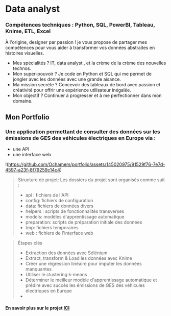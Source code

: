 # Data analyst
### Compétences techniques : Python, SQL, PowerBI, Tableau, Knime, ETL, Excel
À l'origine, designer par passion ! je vous propose de partager mes compétences pour vous aider à transformer vos données abstraites en histoires visuelles.
- Mes spécialités ? IT, data analyst , et la crème de la crème des nouvelles technos.
- Mon super-pouvoir ? Je code en Python et SQL qui me permet de jongler avec les données avec une grande aisance.
- Ma mission secrète ? Concevoir des tableaux de bord avec passion et créativité pour offrir une expérience utilisateur inégalée.
- Mon objectif ? Continuer à progresser et à me perfectionner dans mon domaine.
  
## Mon Portfolio
### Une application permettant de consulter des données sur les émissions de GES des véhicules électriques en Europe via :
- une API
- une interface web
  
!(https://github.com/Ochamem/portfolio/assets/145020975/91529f76-7e7d-4597-a23f-8f79259c14c4)

> Structure de projet:
Les dossiers du projet sont organisés comme suit :
> - api : fichiers de l'API
> - config: fichiers de configuration
> - data: fichiers de données divers
> - helpers : scripts de fonctionnalités transverses
> - models: modèles d'apprentissage automatique
> - preparation: scripts de préparation initiale des données
> - tmp: fichiers temporaires
> - web : fichiers de l'interface web

>Étapes clés
> - Extraction des données avec Sélénium
> - Extract, transform & Load les données avec Knime
> - Créer une régression linéaire pour imputer les données manquantes
> - Utiliser le clustering k-means
> - Déterminer le meilleur modèle d'apprentissage automatique et prédire avec succès les émissions de GES des véhicules électriques en Europe
> - 
#### En savoir plus sur le projet [ICI]()
